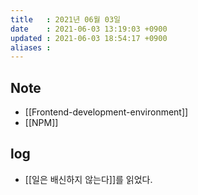```yaml
---
title   : 2021년 06월 03일
date    : 2021-06-03 13:19:03 +0900
updated : 2021-06-03 18:54:17 +0900
aliases : 
---
```

## Note
- [[Frontend-development-environment]]
- [[NPM]]

## log 
- [[일은 배신하지 않는다]]를 읽었다.
